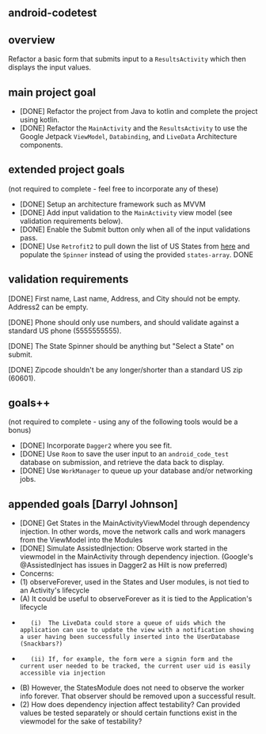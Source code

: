 ## android-codetest

## overview

Refactor a basic form that submits input to a `ResultsActivity` which then displays the input values.

## main project goal

* [DONE] Refactor the project from Java to kotlin and complete the project using kotlin.
* [DONE] Refactor the `MainActivity` and the `ResultsActivity` to use the Google Jetpack `ViewModel`, `Databinding`, and `LiveData` Architecture components.

## extended project goals
(not required to complete - feel free to incorporate any of these)

* [DONE] Setup an architecture framework such as MVVM
* [DONE] Add input validation to the `MainActivity` view model (see validation requirements below).
* [DONE] Enable the Submit button only when all of the input validations pass.
* [DONE] Use `Retrofit2` to pull down the list of US States from [here](https://api.jsonbin.io/b/60770a3c5b165e19f6201b95) and populate the `Spinner` instead of using the provided `states-array`. DONE

## validation requirements

[DONE] First name, Last name, Address, and City should not be empty. Address2 can be empty.

[DONE] Phone should only use numbers, and should validate against a standard US phone (5555555555).

[DONE] The State Spinner should be anything but "Select a State" on submit.

[DONE] Zipcode shouldn't be any longer/shorter than a standard US zip (60601).

## goals++
(not required to complete - using any of the following tools would be a bonus)

* [DONE] Incorporate `Dagger2` where you see fit.
* [DONE] Use `Room` to save the user input to an `android_code_test` database on submission, and retrieve the data back to display.
* [DONE] Use `WorkManager` to queue up your database and/or networking jobs.

## appended goals [Darryl Johnson]

* [DONE] Get States in the MainActivityViewModel through dependency injection. In other words, move the network calls and work managers from the ViewModel into the Modules
* [DONE] Simulate AssistedInjection: Observe work started in the viewmodel in the MainActivity through dependency injection. (Google's @AssistedInject has issues in Dagger2 as Hilt is now preferred)
* Concerns:
* (1) observeForever, used in the States and User modules, is not tied to an Activity's lifecycle
*    (A) It could be useful to observeForever as it is tied to the Application's lifecycle
*        (i)  The LiveData could store a queue of uids which the application can use to update the view with a notification showing a user having been successfully inserted into the UserDatabase (Snackbars?)
*        (ii) If, for example, the form were a signin form and the current user needed to be tracked, the current user uid is easily accessible via injection
*    (B) However, the StatesModule does not need to observe the worker info forever. That observer should be removed upon a successful result.
* (2) How does dependency injection affect testability? Can provided values be tested separately or should certain functions exist in the viewmodel for the sake of testability?